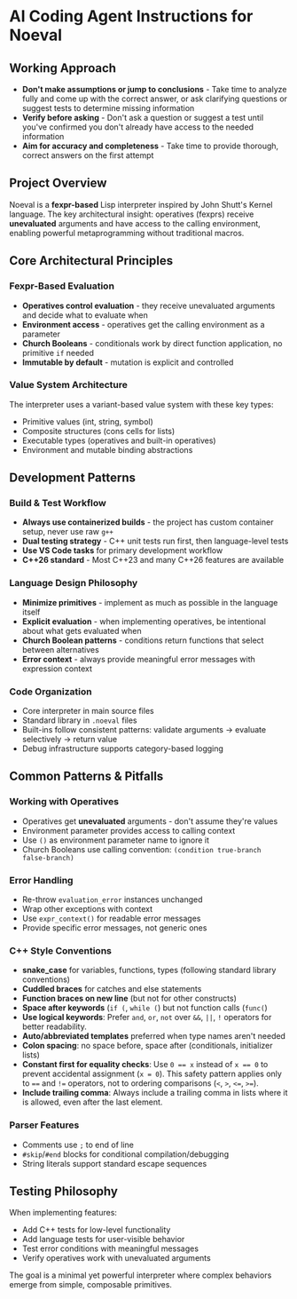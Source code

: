 # AI Coding Agent Instructions for Noeval

## Working Approach
- **Don't make assumptions or jump to conclusions** - Take time to analyze fully and come up with the correct answer, or ask clarifying questions or suggest tests to determine missing information
- **Verify before asking** - Don't ask a question or suggest a test until you've confirmed you don't already have access to the needed information
- **Aim for accuracy and completeness** - Take time to provide thorough, correct answers on the first attempt

## Project Overview
Noeval is a **fexpr-based** Lisp interpreter inspired by John Shutt's Kernel language. The key architectural insight: operatives (fexprs) receive **unevaluated** arguments and have access to the calling environment, enabling powerful metaprogramming without traditional macros.

## Core Architectural Principles

### Fexpr-Based Evaluation
- **Operatives control evaluation** - they receive unevaluated arguments and decide what to evaluate when
- **Environment access** - operatives get the calling environment as a parameter
- **Church Booleans** - conditionals work by direct function application, no primitive `if` needed
- **Immutable by default** - mutation is explicit and controlled

### Value System Architecture
The interpreter uses a variant-based value system with these key types:
- Primitive values (int, string, symbol)  
- Composite structures (cons cells for lists)
- Executable types (operatives and built-in operatives)
- Environment and mutable binding abstractions

## Development Patterns

### Build & Test Workflow
- **Always use containerized builds** - the project has custom container setup, never use raw `g++`
- **Dual testing strategy** - C++ unit tests run first, then language-level tests
- **Use VS Code tasks** for primary development workflow
- **C++26 standard** - Most C++23 and many C++26 features are available

### Language Design Philosophy
- **Minimize primitives** - implement as much as possible in the language itself
- **Explicit evaluation** - when implementing operatives, be intentional about what gets evaluated when
- **Church Boolean patterns** - conditions return functions that select between alternatives
- **Error context** - always provide meaningful error messages with expression context

### Code Organization
- Core interpreter in main source files
- Standard library in `.noeval` files  
- Built-ins follow consistent patterns: validate arguments → evaluate selectively → return value
- Debug infrastructure supports category-based logging

## Common Patterns & Pitfalls

### Working with Operatives
- Operatives get **unevaluated** arguments - don't assume they're values
- Environment parameter provides access to calling context
- Use `()` as environment parameter name to ignore it
- Church Booleans use calling convention: `(condition true-branch false-branch)`

### Error Handling
- Re-throw `evaluation_error` instances unchanged
- Wrap other exceptions with context
- Use `expr_context()` for readable error messages
- Provide specific error messages, not generic ones

### C++ Style Conventions
- **snake_case** for variables, functions, types (following standard library conventions)
- **Cuddled braces** for catches and else statements
- **Function braces on new line** (but not for other constructs)  
- **Space after keywords** (`if (`, `while (`) but not function calls (`func(`)
- **Use logical keywords**: Prefer `and`, `or`, `not` over `&&`, `||`, `!` operators for better readability.
- **Auto/abbreviated templates** preferred when type names aren't needed
- **Colon spacing**: no space before, space after (conditionals, initializer lists)
- **Constant first for equality checks**: Use `0 == x` instead of `x == 0` to prevent accidental assignment (`x = 0`). This safety pattern applies only to `==` and `!=` operators, not to ordering comparisons (`<`, `>`, `<=`, `>=`).
- **Include trailing comma**: Always include a trailing comma in lists where it is allowed, even after the last element.

### Parser Features  
- Comments use `;` to end of line
- `#skip`/`#end` blocks for conditional compilation/debugging
- String literals support standard escape sequences

## Testing Philosophy
When implementing features:
- Add C++ tests for low-level functionality
- Add language tests for user-visible behavior
- Test error conditions with meaningful messages
- Verify operatives work with unevaluated arguments

The goal is a minimal yet powerful interpreter where complex behaviors emerge from simple, composable primitives.
